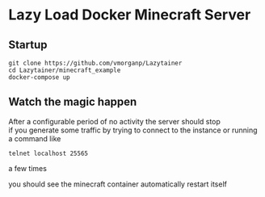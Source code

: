 # Lazy Load Docker Minecraft Server
## Startup
```
git clone https://github.com/vmorganp/Lazytainer
cd Lazytainer/minecraft_example
docker-compose up 
```

## Watch the magic happen
After a configurable period of no activity the server should stop  
if you generate some traffic by trying to connect to the instance or running a command like

`telnet localhost 25565`

 a few times

 you should see the minecraft container automatically restart itself